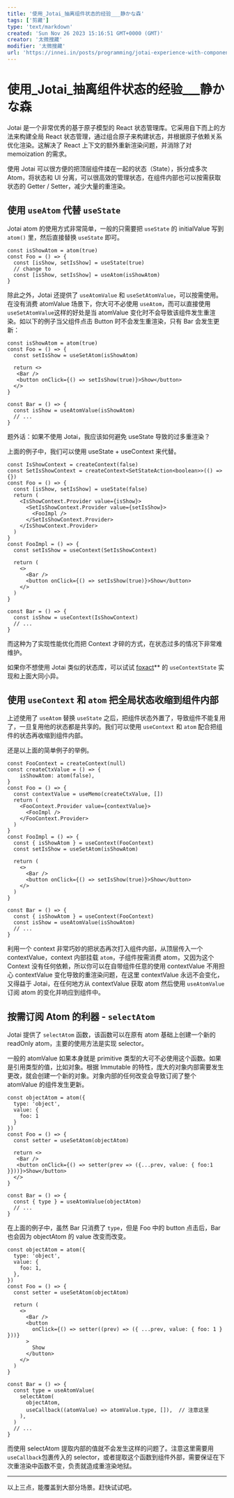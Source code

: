 ```yaml
---
title: '使用_Jotai_抽离组件状态的经验___静かな森'
tags: ['剪藏']
type: 'text/markdown'
created: 'Sun Nov 26 2023 15:16:51 GMT+0000 (GMT)'
creator: '太微搜藏'
modifier: '太微搜藏'
url: 'https://innei.in/posts/programming/jotai-experience-with-component-state-abstraction'
---
```


# 使用_Jotai_抽离组件状态的经验___静かな森

Jotai 是一个非常优秀的基于原子模型的 React 状态管理库。它采用自下而上的方法来构建全局 React 状态管理，通过组合原子来构建状态，并根据原子依赖关系优化渲染。这解决了 React 上下文的额外重新渲染问题，并消除了对 memoization 的需求。

使用 Jotai 可以很方便的把顶层组件揉在一起的状态（State），拆分成多次 Atom，将状态和 UI 分离，可以很高效的管理状态，在组件内部也可以按需获取状态的 Getter / Setter，减少大量的重渲染。

## 使用 `useAtom` 代替 `useState`

Jotai atom 的使用方式非常简单，一般的只需要把 `useState` 的 initialValue 写到 `atom()` 里，然后直接替换 `useState` 即可。

```
const isShowAtom = atom(true)
const Foo = () => {
  const [isShow, setIsShow] = useState(true)
  // change to
  const [isShow, setIsShow] = useAtom(isShowAtom)
}
```

除此之外，Jotai 还提供了 `useAtomValue` 和 `useSetAtomValue`，可以按需使用。在没有消费 atomValue 场景下，你大可不必使用 `useAtom`，而可以直接使用 `useSetAtomValue`这样的好处是当 atomValue 变化时不会导致该组件发生重渲染。如以下的例子当父组件点击 Button 时不会发生重渲染，只有 Bar 会发生更新：

```
const isShowAtom = atom(true)
const Foo = () => {
  const setIsShow = useSetAtom(isShowAtom)
  
  return <>
   <Bar />
   <button onClick={() => setIsShow(true)}>Show</button>
  </>
}

const Bar = () => {
  const isShow = useAtomValue(isShowAtom)
  // ...
}
```

题外话：如果不使用 Jotai，我应该如何避免 useState 导致的过多重渲染？

上面的例子中，我们可以使用 useState + useContext 来代替。

```
const IsShowContext = createContext(false)
const SetIsShowContext = createContext<SetStateAction<boolean>>(() => {})
const Foo = () => {
  const [isShow, setIsShow] = useState(false)
  return (
    <IsShowContext.Provider value={isShow}>
      <SetIsShowContext.Provider value={setIsShow}>
        <FooImpl />
      </SetIsShowContext.Provider>
    </IsShowContext.Provider>
  )
}
const FooImpl = () => {
  const setIsShow = useContext(SetIsShowContext)

  return (
    <>
      <Bar />
      <button onClick={() => setIsShow(true)}>Show</button>
    </>
  )
}

const Bar = () => {
  const isShow = useContext(IsShowContext)
  // ...
}
```

而这种为了实现性能优化而把 Context 才碎的方式，在状态过多的情况下非常难维护。

如果你不想使用 Jotai 类似的状态库，可以试试 [foxact](https://foxact.skk.moe/)** 的 `useContextState` 实现和上面大同小异。

## 使用 `useContext` 和 `atom` 把全局状态收缩到组件内部

上述使用了 `useAtom` 替换 `useState` 之后，把组件状态外置了，导致组件不能复用了，一旦复用他的状态都是共享的。我们可以使用 `useContext` 和 `atom` 配合把组件的状态再收缩到组件内部。

还是以上面的简单例子的举例。

```
const FooContext = createContext(null)
const createCtxValue = () => {
    isShowAtom: atom(false),
}
const Foo = () => {
  const contextValue = useMemo(createCtxValue, [])
  return (
    <FooContext.Provider value={contextValue}>
      <FooImpl />
    </FooContext.Provider>
  )
}
const FooImpl = () => {
  const { isShowAtom } = useContext(FooContext)
  const setIsShow = useSetAtom(isShowAtom)

  return (
    <>
      <Bar />
      <button onClick={() => setIsShow(true)}>Show</button>
    </>
  )
}

const Bar = () => {
  const { isShowAtom } = useContext(FooContext)
  const isShow = useAtomValue(isShowAtom)
  // ...
}
```

利用一个 context 非常巧妙的把状态再次打入组件内部，从顶层传入一个 contextValue，context 内部挂载 `atom`，子组件按需消费 atom，又因为这个 Context 没有任何依赖，所以你可以在自带组件任意的使用 contextValue 不用担心 contextValue 变化导致的重渲染问题，在这里 contextValue 永远不会变化，又得益于 Jotai，在任何地方从 contextValue 获取 atom 然后使用 `useAtomValue` 订阅 atom 的变化并响应到组件中。

## 按需订阅 Atom 的利器 - `selectAtom`

Jotai 提供了 `selectAtom` 函数，该函数可以在原有 atom 基础上创建一个新的 readOnly atom，主要的使用方法是实现 selector。

一般的 atomValue 如果本身就是 primitive 类型的大可不必使用这个函数。如果是引用类型的值，比如对象。根据 Immutable 的特性，庞大的对象内部需要发生更改，就会创建一个新的对象。对象内部的任何改变会导致订阅了整个 atomValue 的组件发生更新。

```
const objectAtom = atom({
  type: 'object',
  value: {
    foo: 1
  }
})
const Foo = () => {
  const setter = useSetAtom(objectAtom)
  
  return <>
   <Bar />
   <button onClick={() => setter(prev => ({...prev, value: { foo:1 }}))}>Show</button>
  </>
}

const Bar = () => {
  const { type } = useAtomValue(objectAtom)
  // ...
}
```

在上面的例子中，虽然 Bar 只消费了 `type`，但是 Foo 中的 button 点击后，Bar 也会因为 objectAtom 的 value 改变而改变。

```
const objectAtom = atom({
  type: 'object',
  value: {
    foo: 1,
  },
})
const Foo = () => {
  const setter = useSetAtom(objectAtom)

  return (
    <>
      <Bar />
      <button
        onClick={() => setter((prev) => ({ ...prev, value: { foo: 1 } }))}
      >
        Show
      </button>
    </>
  )
}

const Bar = () => {
  const type = useAtomValue(
    selectAtom(
      objectAtom,
      useCallback((atomValue) => atomValue.type, []),  // 注意这里
    ),
  )
  // ...
}
```

而使用 selectAtom 提取内部的值就不会发生这样的问题了。注意这里需要用 `useCallback`包裹传入的 selector，或者提取这个函数到组件外部，需要保证在下次重渲染中函数不变，负责就造成重渲染地狱。

---

以上三点，能覆盖到大部分场景。赶快试试吧。
